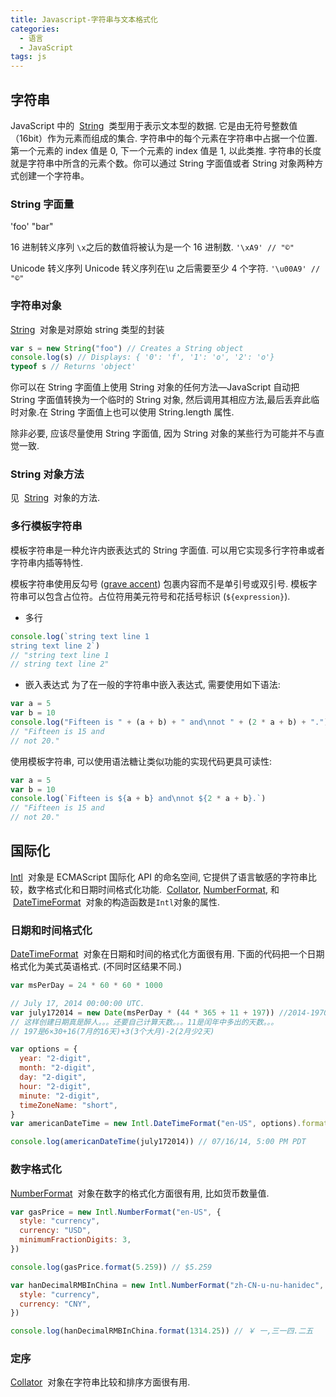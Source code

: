 ```yaml
---
title: Javascript-字符串与文本格式化
categories:
  - 语言
  - JavaScript
tags: js
---
```


## 字符串

JavaScript 中的  [String](https://developer.mozilla.org/en-US/docs/Glossary/String "String: In any computer programming language, a string is a sequence of characters used to represent text.")  类型用于表示文本型的数据. 它是由无符号整数值（16bit）作为元素而组成的集合. 字符串中的每个元素在字符串中占据一个位置. 第一个元素的 index 值是 0, 下一个元素的 index 值是 1, 以此类推. 字符串的长度就是字符串中所含的元素个数。你可以通过 String 字面值或者 String 对象两种方式创建一个字符串。

### String 字面量

'foo'
"bar"

16 进制转义序列
`\x`之后的数值将被认为是一个 16 进制数.
`'\xA9' // "©"`

Unicode 转义序列
Unicode 转义序列在\u 之后需要至少 4 个字符.
`'\u00A9' // "©"`

### 字符串对象

[String](https://developer.mozilla.org/zh-CN/docs/Web/JavaScript/Reference/String "此页面仍未被本地化, 期待您的翻译!")  对象是对原始 string 类型的封装

```js
var s = new String("foo") // Creates a String object
console.log(s) // Displays: { '0': 'f', '1': 'o', '2': 'o'}
typeof s // Returns 'object'
```

你可以在 String 字面值上使用 String 对象的任何方法—JavaScript 自动把 String 字面值转换为一个临时的 String 对象, 然后调用其相应方法,最后丢弃此临时对象.在 String 字面值上也可以使用 String.length 属性.

除非必要, 应该尽量使用 String 字面值, 因为 String 对象的某些行为可能并不与直觉一致.

### String 对象方法

见  [String](https://developer.mozilla.org/zh-CN/docs/Web/JavaScript/Reference/String "此页面仍未被本地化, 期待您的翻译!")  对象的方法.

### 多行模板字符串

模板字符串是一种允许内嵌表达式的 String 字面值. 可以用它实现多行字符串或者字符串内插等特性.

模板字符串使用反勾号 ([grave accent](https://en.wikipedia.org/wiki/Grave_accent)) 包裹内容而不是单引号或双引号. 模板字符串可以包含占位符。占位符用美元符号和花括号标识 (`${expression}`).

- 多行

```js
console.log(`string text line 1
string text line 2`)
// "string text line 1
// string text line 2"
```

- 嵌入表达式
  为了在一般的字符串中嵌入表达式, 需要使用如下语法:

```js
var a = 5
var b = 10
console.log("Fifteen is " + (a + b) + " and\nnot " + (2 * a + b) + ".")
// "Fifteen is 15 and
// not 20."
```

使用模板字符串, 可以使用语法糖让类似功能的实现代码更具可读性:

```js
var a = 5
var b = 10
console.log(`Fifteen is ${a + b} and\nnot ${2 * a + b}.`)
// "Fifteen is 15 and
// not 20."
```

## 国际化

[Intl](https://developer.mozilla.org/zh-CN/docs/Web/JavaScript/Reference/Global_Objects/Intl "Intl 对象是 ECMAScript 国际化 API 的一个命名空间，它提供了精确的字符串对比、数字格式化，和日期时间格式化。Collator，NumberFormat 和 DateTimeFormat 对象的构造函数是 Intl 对象的属性。本页文档内容包括了这些属性，以及国际化使用的构造器和其他语言的方法等常见的功能。")  对象是 ECMAScript 国际化 API 的命名空间, 它提供了语言敏感的字符串比较，数字格式化和日期时间格式化功能.  [Collator](https://developer.mozilla.org/zh-CN/docs/Web/JavaScript/Reference/Global_Objects/Collator "Intl.Collator 是用于语言敏感字符串比较的 collators构造函数。"), [NumberFormat](https://developer.mozilla.org/zh-CN/docs/Web/JavaScript/Reference/Global_Objects/NumberFormat "Intl.NumberFormat是对语言敏感的格式化数字类的构造器类"), 和  [DateTimeFormat](https://developer.mozilla.org/zh-CN/docs/Web/JavaScript/Reference/Global_Objects/DateTimeFormat "交互示例的源代码存储在 GitHub 资源库。如果你愿意分布交互示例，请复制https://github.com/mdn/interactive-examples，并向我们发送一个pull请求。")  对象的构造函数是`Intl`对象的属性.

### 日期和时间格式化

[DateTimeFormat](https://developer.mozilla.org/zh-CN/docs/Web/JavaScript/Reference/Global_Objects/DateTimeFormat "交互示例的源代码存储在 GitHub 资源库。如果你愿意分布交互示例，请复制 https://github.com/mdn/interactive-examples，并向我们发送一个pull请求。")  对象在日期和时间的格式化方面很有用. 下面的代码把一个日期格式化为美式英语格式. (不同时区结果不同.)

```js
var msPerDay = 24 * 60 * 60 * 1000

// July 17, 2014 00:00:00 UTC.
var july172014 = new Date(msPerDay * (44 * 365 + 11 + 197)) //2014-1970=44年
// 这样创建日期真是醉人。。。还要自己计算天数。。。11是闰年中多出的天数。。。
// 197是6×30+16(7月的16天)+3(3个大月)-2(2月少2天)

var options = {
  year: "2-digit",
  month: "2-digit",
  day: "2-digit",
  hour: "2-digit",
  minute: "2-digit",
  timeZoneName: "short",
}
var americanDateTime = new Intl.DateTimeFormat("en-US", options).format

console.log(americanDateTime(july172014)) // 07/16/14, 5:00 PM PDT
```

### 数字格式化

[NumberFormat](https://developer.mozilla.org/zh-CN/docs/Web/JavaScript/Reference/Global_Objects/NumberFormat "Intl.NumberFormat是对语言敏感的格式化数字类的构造器类")  对象在数字的格式化方面很有用, 比如货币数量值.

```js
var gasPrice = new Intl.NumberFormat("en-US", {
  style: "currency",
  currency: "USD",
  minimumFractionDigits: 3,
})

console.log(gasPrice.format(5.259)) // $5.259

var hanDecimalRMBInChina = new Intl.NumberFormat("zh-CN-u-nu-hanidec", {
  style: "currency",
  currency: "CNY",
})

console.log(hanDecimalRMBInChina.format(1314.25)) // ￥ 一,三一四.二五
```

### 定序

[Collator](https://developer.mozilla.org/zh-CN/docs/Web/JavaScript/Reference/Global_Objects/Collator "Intl.Collator 是用于语言敏感字符串比较的 collators 构造函数。")  对象在字符串比较和排序方面很有用.
